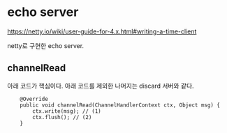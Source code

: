 # echo server

https://netty.io/wiki/user-guide-for-4.x.html#writing-a-time-client

netty로 구현한 echo server.

## channelRead
아래 코드가 핵심이다.
아래 코드를 제외한 나머지는 discard 서버와 같다.

```
    @Override
    public void channelRead(ChannelHandlerContext ctx, Object msg) {
        ctx.write(msg); // (1)
        ctx.flush(); // (2)
    }
```
